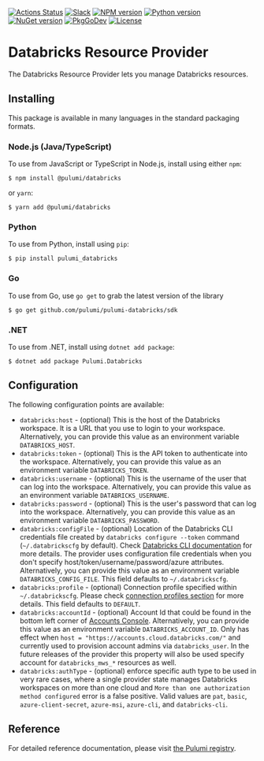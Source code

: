 [![Actions Status](https://github.com/pulumi/pulumi-databricks/workflows/master/badge.svg)](https://github.com/pulumi/pulumi-databricks/actions)
[![Slack](http://www.pulumi.com/images/docs/badges/slack.svg)](https://slack.pulumi.com)
[![NPM version](https://badge.fury.io/js/%40pulumi%2Fdatabricks.svg)](https://www.npmjs.com/package/@pulumi/databricks)
[![Python version](https://badge.fury.io/py/pulumi-databricks.svg)](https://pypi.org/project/pulumi-databricks)
[![NuGet version](https://badge.fury.io/nu/pulumi.databricks.svg)](https://badge.fury.io/nu/pulumi.databricks)
[![PkgGoDev](https://pkg.go.dev/badge/github.com/pulumi/pulumi-databricks/sdk/go)](https://pkg.go.dev/github.com/pulumi/pulumi-databricks/sdk/go)
[![License](https://img.shields.io/npm/l/%40pulumi%2Fpulumi.svg)](https://github.com/pulumi/pulumi-databricks/blob/master/LICENSE)

# Databricks Resource Provider

The Databricks Resource Provider lets you manage Databricks resources.

## Installing

This package is available in many languages in the standard packaging formats.

### Node.js (Java/TypeScript)

To use from JavaScript or TypeScript in Node.js, install using either `npm`:

    $ npm install @pulumi/databricks

or `yarn`:

    $ yarn add @pulumi/databricks

### Python

To use from Python, install using `pip`:

    $ pip install pulumi_databricks

### Go

To use from Go, use `go get` to grab the latest version of the library

    $ go get github.com/pulumi/pulumi-databricks/sdk

### .NET

To use from .NET, install using `dotnet add package`:

    $ dotnet add package Pulumi.Databricks

## Configuration

The following configuration points are available:

* `databricks:host` - (optional) This is the host of the Databricks workspace. It is a URL that you use to login to your workspace.
  Alternatively, you can provide this value as an environment variable `DATABRICKS_HOST`.
* `databricks:token` - (optional) This is the API token to authenticate into the workspace. Alternatively, you can provide 
  this value as an environment variable `DATABRICKS_TOKEN`.
* `databricks:username` - (optional) This is the username of the user that can log into the workspace. Alternatively,
  you can provide this value as an environment variable `DATABRICKS_USERNAME`.
* `databricks:password` - (optional) This is the user's password that can log into the workspace. Alternatively, you can 
  provide this value as an environment variable `DATABRICKS_PASSWORD`.
* `databricks:configFile` - (optional) Location of the Databricks CLI credentials file created by `databricks configure --token`
  command (`~/.databrickscfg` by default). Check [Databricks CLI documentation](https://docs.databricks.com/dev-tools/cli/index.html#set-up-authentication) for more details. 
  The provider uses configuration file credentials when you don't specify host/token/username/password/azure attributes. 
  Alternatively, you can provide this value as an environment variable `DATABRICKS_CONFIG_FILE`. This field defaults to `~/.databrickscfg`.
* `databricks:profile` - (optional) Connection profile specified within `~/.databrickscfg`. Please check 
  [connection profiles section](https://docs.databricks.com/dev-tools/cli/index.html#connection-profiles) for more details. This field defaults to `DEFAULT`.
* `databricks:accountId` - (optional) Account Id that could be found in the bottom left corner of 
  [Accounts Console](https://accounts.cloud.databricks.com/). Alternatively, you can provide this value as an environment 
  variable `DATABRICKS_ACCOUNT_ID`. Only has effect when `host = "https://accounts.cloud.databricks.com/"` and currently used to provision account admins via `databricks_user`.
  In the future releases of the provider this property will also be used specify account for `databricks_mws_*` resources as well.
* `databricks:authType` - (optional) enforce specific auth type to be used in very rare cases, where a single provider state
  manages Databricks workspaces on more than one cloud and `More than one authorization method configured` error is a false positive. Valid values are `pat`, `basic`, `azure-client-secret`, `azure-msi`, `azure-cli`, and `databricks-cli`.

## Reference

For detailed reference documentation, please visit [the Pulumi registry](https://www.pulumi.com/registry/packages/databricks/api-docs/).

